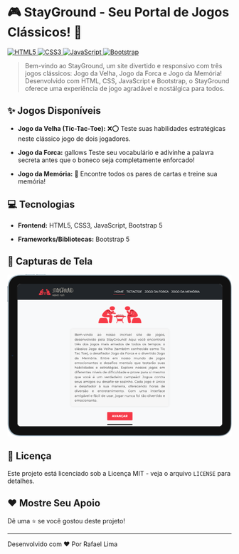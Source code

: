 
# 🎮 StayGround - Seu Portal de Jogos Clássicos! 🎉


<div data-badges>
  <a href="https://html.spec.whatwg.org/">
    <img src="https://img.shields.io/badge/HTML5-E34F26?style=for-the-badge&logo=html5&logoColor=white" alt="HTML5">
  </a>
  <a href="https://www.w3.org/Style/CSS/Overview.en.html">
    <img src="https://img.shields.io/badge/CSS3-1572B6?style=for-the-badge&logo=css3&logoColor=white" alt="CSS3">
  </a>
  <a href="https://www.javascript.com/">
    <img src="https://img.shields.io/badge/JavaScript-F7DF1E?style=for-the-badge&logo=javascript&logoColor=black" alt="JavaScript">
  </a>
  <a href="https://getbootstrap.com/">
    <img src="https://img.shields.io/badge/Bootstrap-563D7C?style=for-the-badge&logo=bootstrap&logoColor=white" alt="Bootstrap">
  </a>
</div>


> Bem-vindo ao StayGround, um site divertido e responsivo com três jogos clássicos: Jogo da Velha, Jogo da Forca e Jogo da Memória! Desenvolvido com HTML, CSS, JavaScript e Bootstrap, o StayGround oferece uma experiência de jogo agradável e nostálgica para todos.


## ✨ Jogos Disponíveis


*  **Jogo da Velha (Tic-Tac-Toe):** ❌⭕ Teste suas habilidades estratégicas neste clássico jogo de dois jogadores.

*  **Jogo da Forca:** gallows Teste seu vocabulário e adivinhe a palavra secreta antes que o boneco seja completamente enforcado!

*  **Jogo da Memória:** 🧠 Encontre todos os pares de cartas e treine sua memória!

## 💻 Tecnologias


*  **Frontend:** HTML5, CSS3, JavaScript, Bootstrap 5

*  **Frameworks/Bibliotecas:** Bootstrap 5


## 📸 Capturas de Tela

![StayGround](https://github.com/rafaelclima/stayground-bootstrap/blob/master/.gitassets/capa.png?raw=true)

## 📜 Licença

Este projeto está licenciado sob a Licença MIT - veja o arquivo `LICENSE` para detalhes.

## ❤️ Mostre Seu Apoio

Dê uma ⭐️ se você gostou deste projeto!

---
Desenvolvido com ❤️ Por Rafael Lima
